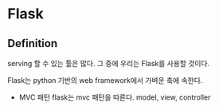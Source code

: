# Flask

## Definition
serving 할 수 있는 툴은 많다. 그 중에 우리는 Flask를 사용할 것이다.

Flask는 python 기반의 web framework에서 가벼운 축에 속한다.

* MVC 패턴
flask는 mvc 패턴을 따른다. model, view, controller

